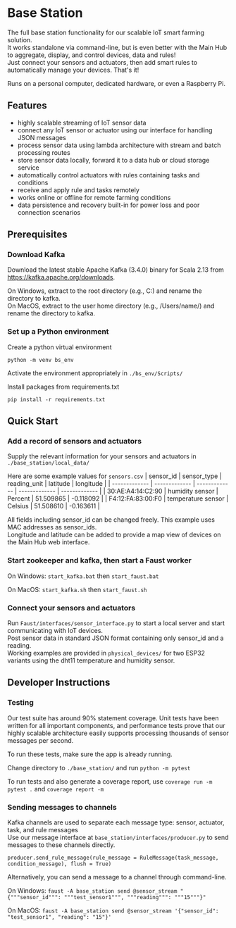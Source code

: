 # Base Station

The full base station functionality for our scalable IoT smart farming solution.  
It works standalone via command-line, but is even better with the Main Hub to aggregate, display, and control devices, data and rules!  
Just connect your sensors and actuators, then add smart rules to automatically manage your devices. That's it!

Runs on a personal computer, dedicated hardware, or even a Raspberry Pi.

## Features

- highly scalable streaming of IoT sensor data
- connect any IoT sensor or actuator using our interface for handling JSON messages
- process sensor data using lambda architecture with stream and batch processing routes
- store sensor data locally, forward it to a data hub or cloud storage service
- automatically control actuators with rules containing tasks and conditions
- receive and apply rule and tasks remotely
- works online or offline for remote farming conditions
- data persistence and recovery built-in for power loss and poor connection scenarios

## Prerequisites
### Download Kafka
Download the latest stable Apache Kafka (3.4.0) binary for Scala 2.13 from https://kafka.apache.org/downloads.

On Windows, extract to the root directory (e.g., C:\) and rename the directory to kafka.  
On MacOS, extract to the user home directory (e.g., /Users/name/) and rename the directory to kafka.


### Set up a Python environment
Create a python virtual environment
```
python -m venv bs_env
```

Activate the environment appropriately in `./bs_env/Scripts/`

Install packages from requirements.txt
```
pip install -r requirements.txt
```

## Quick Start
### Add a record of sensors and actuators
Supply the relevant information for your sensors and actuators in `./base_station/local_data/`

Here are some example values for `sensors.csv`
| sensor_id | sensor_type | reading_unit | latitude | longitude |
| ------------- | ------------- | ------------- | ------------- | ------------- |
| 30:AE:A4:14:C2:90 | humidity sensor | Percent | 51.509865 | -0.118092 |
| F4:12:FA:83:00:F0 | temperature sensor | Celsius | 51.508610 | -0.163611 |

All fields including sensor_id can be changed freely. This example uses MAC addresses as sensor_ids.  
Longitude and latitude can be added to provide a map view of devices on the Main Hub web interface.

### Start zookeeper and kafka, then start a Faust worker
On Windows: `start_kafka.bat` then `start_faust.bat`

On MacOS: `start_kafka.sh` then `start_faust.sh`

### Connect your sensors and actuators
Run `Faust/interfaces/sensor_interface.py` to start a local server and start communicating with IoT devices.  
Post sensor data in standard JSON format containing only sensor_id and a reading.  
Working examples are provided in `physical_devices/` for two ESP32 variants using the dht11 temperature and humidity sensor.

## Developer Instructions

### Testing
Our test suite has around 90% statement coverage. Unit tests have been written for all important components, and performance tests prove that our highly scalable architecture easily supports processing thousands of sensor messages per second.

To run these tests, make sure the app is already running.

Change directory to `./base_station/` and run `python -m pytest`

To run tests and also generate a coverage report, use `coverage run -m pytest .` and `coverage report -m`

### Sending messages to channels
Kafka channels are used to separate each message type: sensor, actuator, task, and rule messages  
Use our message interface at `base_station/interfaces/producer.py` to send messages to these channels directly.

```
producer.send_rule_message(rule_message = RuleMessage(task_message, condition_message), flush = True)
```

Alternatively, you can send a message to a channel through command-line.

On Windows: `faust -A base_station send @sensor_stream "{"""sensor_id""": """test_sensor1""", """reading""": """15"""}"`

On MacOS: `faust -A base_station send @sensor_stream '{"sensor_id": "test_sensor1", "reading": "15"}'`
